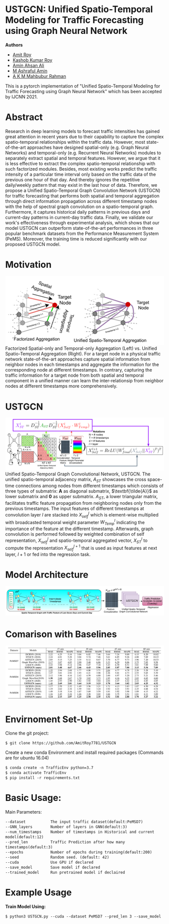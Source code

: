 # USTGCN: Unified Spatio-Temporal Modeling for Traffic Forecasting using Graph Neural Network

**Authors**
- [Amit Roy](https://amitroy7781.github.io/)
- [Kashob Kumar Roy](https://www.linkedin.com/in/forkkr/) 
- [Amin Ahsan Ali](http://www.cse.iub.edu.bd/faculties/53)
- [M Ashraful Amin](http://www.cse.iub.edu.bd/faculties/25) 
- [A K M Mahbubur Rahman](http://www.cse.iub.edu.bd/faculties/56)

This is a pytorch implementation of "Unified Spatio-Temporal Modeling for Traffic Forecasting using Graph Neural Network"
which has been accepted by IJCNN 2021.

# Abstract
Research in deep learning models to forecast traffic intensities has gained great attention in recent years due to their capability to capture the complex spatio-temporal relationships within the traffic data. However, most state-of-the-art approaches have designed spatial-only (e.g. Graph Neural Networks) and temporal-only (e.g. Recurrent Neural Networks) modules to separately extract spatial and temporal features. However, we argue that it is less effective to extract the complex spatio-temporal relationship with such factorized modules. Besides, most existing works predict the traffic intensity of a particular time interval only based on the traffic data of the previous one hour of that day. And thereby ignores the repetitive daily/weekly pattern that may exist in the last hour of data. Therefore, we propose a Unified Spatio-Temporal Graph Convolution Network (USTGCN) for traffic forecasting that performs both spatial and temporal aggregation through direct information propagation across different timestamp nodes with the help of spectral graph convolution on a spatio-temporal graph. Furthermore, it captures historical daily patterns in previous days and current-day patterns in current-day traffic data. Finally, we validate our work's effectiveness through experimental analysis, which shows that our model USTGCN can outperform state-of-the-art performances in three popular benchmark datasets from the Performance Measurement System (PeMS). Moreover, the training time is reduced significantly with our proposed USTGCN model.

# Motivation
![Motivation Figure](motivation_figure.png?raw=true "Title")
Factorized Spatial-only and Temporal-only Aggregation (Left) vs. Unified Spatio-Temporal Aggregation (Right). For a target node in a physical traffic network state-of-the-art approaches capture spatial information from neighbor nodes in each timestamps and aggregate the information for the corresponding node at different timestamps. In contrary, capturing the traffic information for a target node from both spatial and temporal component in a unified manner can learn the inter-relationsip from neighbor nodes at different timestamps more comprehensively.

# USTGCN 
![USTGCN](USTGCN.png?raw=true "Title")
Unified Spatio-Temporal Graph Convolutional Network, USTGCN. The unified spatio-temporal adjacency matrix, ${A_{ST}}$ showcases the cross space-time connections among nodes from different timestamps which consists of three types of submatrix: $\textbf{A}$ as diagonal submatrix, $\textbf{\tilde{A}}$ as lower submatrix and $\textbf{0}$ as upper submatrix. ${A_{ST}}$, a lower triangular matrix, facilitates traffic feature propagation from neighboring nodes only from the previous timestamps. The input features of different timestamps at convolution layer ${l}$ are stacked into ${X^{l}_{self}}$ which is element-wise multiplied with broadcasted temporal weight parameter ${W^{l}_{Temp}}$ indicating the importance of the feature at the different timestamp. Afterwards, graph convolution is performed followed by weighted combination of self representation, ${X^{l}_{self}}$ and spatio-temporal aggregated vector, ${X^{l}_{ST}}$  to compute the representation ${X^{l+1}_{self}}$ that is used as input features at next layer, ${l+1}$ or fed into the regression task.

# Model Architecture
![USTGCN Model](USTGCN_model.png?raw=true "Title")

# Comarison with Baselines
![Baseline Model](baseline_comparison.png?raw=true "Title")

# Envirnoment Set-Up 

Clone the git project:

```
$ git clone https://github.com/AmitRoy7781/USTGCN
```

Create a new conda Environment and install required packages (Commands are for ubuntu 16.04)

```
$ conda create -n TrafficEnv python=3.7
$ conda activate TrafficEnv
$ pip install -r requirements.txt
```

# Basic Usage:

Main Parameters:

```
--dataset           The input traffic dataset(default:PeMSD7)
--GNN_layers        Number of layers in GNN(default:3)
--num_timestamps    Number of timestamps in Historical and current model(default:12)
--pred_len          Traffic Prediction after how many timestamps(default:3)
--epochs            Number of epochs during training(default:200)
--seed              Random seed. (default: 42)
--cuda              Use GPU if declared
--save_model        Save model if declared
--trained_model     Run pretrained model if declaired
```

# Example Usage

**Train Model Using:**
```
$ python3 USTGCN.py --cuda --dataset PeMSD7 --pred_len 3 --save_model
```

<!-- **Run Trained Model:**

Please download the trained USTGCN models from [Google drive]() and place it in `saved_model/PeMSD7` folder

```
$ python3 USTGCN.py --cuda --dataset PeMSD7  --pred_len 3 --trained_model
```
 -->
